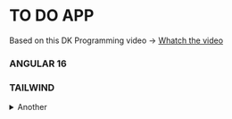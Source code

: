 # TO DO APP

Based on this DK Programming video -> [Whatch the video](https://youtu.be/ZoZ8z7J_SyE?si=JH3p806DfFCJJfdN)

### ANGULAR 16
### TAILWIND

<details>
  <summary>Another</summary>
  <details>
    <summary>ToDo</summary>
    <details>
        <summary>App</summary>
    </details>
  </details>
</details>
